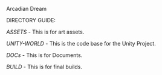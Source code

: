 Arcadian Dream

DIRECTORY GUIDE:

*ASSETS* - This is for art assets.

*UNITY-WORLD* - This is the code base for the Unity Project.

*DOCs* - This is for Documents.

*BUILD* - This is for final builds.

